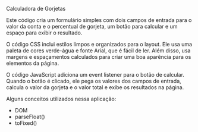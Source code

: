 Calculadora de Gorjetas

Este código cria um formulário simples com dois campos de entrada para o valor da conta e o percentual de gorjeta, um botão para calcular e um espaço para exibir o resultado.

O código CSS inclui estilos limpos e organizados para o layout. Ele usa uma paleta de cores verde-água e fonte Arial, que é fácil de ler. Além disso, usa margens e espaçamentos calculados para criar uma boa aparência para os elementos da página.

O código JavaScript adiciona um event listener para o botão de calcular. Quando o botão é clicado, ele pega os valores dos campos de entrada, calcula o valor da gorjeta e o valor total e exibe os resultados na página.

Alguns conceitos utilizados nessa aplicação:

- DOM
- parseFloat()
- toFixed()
